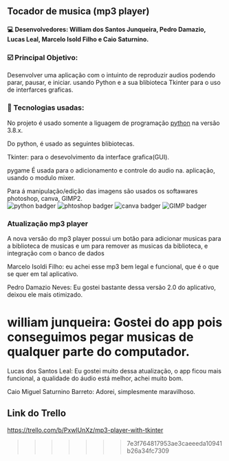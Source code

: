 ﻿## Tocador de musica (mp3 player)

#### :computer:  Desenvolvedores: William dos Santos Junqueira, Pedro Damazio, Lucas Leal, Marcelo Isold Filho e Caio Saturnino.
           
### :ballot_box_with_check: Principal Objetivo: 
<P>
Desenvolver uma aplicação com o intuinto de reproduzir audios podendo parar, pausar, e iniciar. usando Python e a sua blibioteca Tkinter para o uso de interfarces graficas.</p>
  
### :wrench: Tecnologias usadas:
<p>
No projeto é usado somente a liguagem de programação <a href="https://www.python.org/">python</a> na versão 3.8.x.</p>
<p>
Do python, é usado as seguintes blibiotecas.

Tkinter:  para o desevolvimento da interface grafica(GUI).

pygame É usada para o adicionamento e controle do audio na. aplicação, usando o modulo mixer.
</p>

<p> Para á manipulação/edição das imagens são usados os softawares photoshop, canva, GIMP2.
<br>
<img src="https://img.shields.io/badge/Python-3776AB?style=for-the-badge&logo=python&logoColor=white" alt="python badger">
<img src="https://img.shields.io/badge/Adobe%20Photoshop-31A8FF?style=for-the-badge&logo=Adobe%20Photoshop&logoColor=black" alt="phtoshop badger">
<img src="https://img.shields.io/badge/Canva-%2300C4CC.svg?&style=for-the-badge&logo=Canva&logoColor=white" alt="canva badger">
<img src="https://img.shields.io/badge/gimp-5C5543?style=for-the-badge&logo=gimp&logoColor=white" alt="GIMP badger">

### Atualização mp3 player


<p>A nova versão do mp3 player possui um botão para adicionar musicas para a biblioteca de musicas e um para
 remover as musicas da biblioteca, e integração com o banco de dados  </p>



Marcelo Isoldi Filho: eu achei esse mp3 bem legal e funcional, que é o que se quer em tal aplicativo.

Pedro Damazio Neves: Eu gostei bastante dessa versão 2.0 do aplicativo, deixou ele mais otimizado.

william junqueira: Gostei do app pois conseguimos pegar musicas de qualquer parte do computador.
=======
Lucas dos Santos Leal: Eu gostei muito dessa atualização, o app ficou mais funcional, a qualidade do áudio está melhor, achei muito bom.

Caio Miguel Saturnino Barreto: Adorei, simplesmente maravilhoso.

## Link do Trello

https://trello.com/b/PxwlUnXz/mp3-player-with-tkinter
>>>>>>> 7e3f764817953ae3caeeeda10941b26a34fc7309
